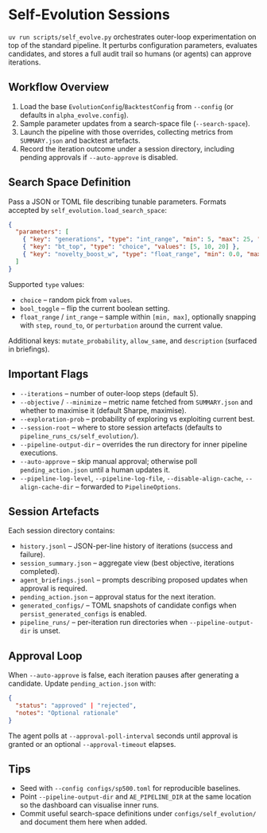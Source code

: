 # Self-Evolution Sessions

`uv run scripts/self_evolve.py` orchestrates outer-loop experimentation on top of the standard pipeline. It perturbs configuration parameters, evaluates candidates, and stores a full audit trail so humans (or agents) can approve iterations.

## Workflow Overview
1. Load the base `EvolutionConfig`/`BacktestConfig` from `--config` (or defaults in `alpha_evolve.config`).
2. Sample parameter updates from a search-space file (`--search-space`).
3. Launch the pipeline with those overrides, collecting metrics from `SUMMARY.json` and backtest artefacts.
4. Record the iteration outcome under a session directory, including pending approvals if `--auto-approve` is disabled.

## Search Space Definition
Pass a JSON or TOML file describing tunable parameters. Formats accepted by `self_evolution.load_search_space`:

```json
{
  "parameters": [
    { "key": "generations", "type": "int_range", "min": 5, "max": 25, "step": 5 },
    { "key": "bt_top", "type": "choice", "values": [5, 10, 20] },
    { "key": "novelty_boost_w", "type": "float_range", "min": 0.0, "max": 2.0, "perturbation": 0.25 }
  ]
}
```

Supported `type` values:
- `choice` – random pick from `values`.
- `bool_toggle` – flip the current boolean setting.
- `float_range` / `int_range` – sample within `[min, max]`, optionally snapping with `step`, `round_to`, or `perturbation` around the current value.

Additional keys: `mutate_probability`, `allow_same`, and `description` (surfaced in briefings).

## Important Flags
- `--iterations` – number of outer-loop steps (default 5).
- `--objective` / `--minimize` – metric name fetched from `SUMMARY.json` and whether to maximise it (default Sharpe, maximise).
- `--exploration-prob` – probability of exploring vs exploiting current best.
- `--session-root` – where to store session artefacts (defaults to `pipeline_runs_cs/self_evolution/`).
- `--pipeline-output-dir` – overrides the run directory for inner pipeline executions.
- `--auto-approve` – skip manual approval; otherwise poll `pending_action.json` until a human updates it.
- `--pipeline-log-level`, `--pipeline-log-file`, `--disable-align-cache`, `--align-cache-dir` – forwarded to `PipelineOptions`.

## Session Artefacts
Each session directory contains:
- `history.jsonl` – JSON-per-line history of iterations (success and failure).
- `session_summary.json` – aggregate view (best objective, iterations completed).
- `agent_briefings.jsonl` – prompts describing proposed updates when approval is required.
- `pending_action.json` – approval status for the next iteration.
- `generated_configs/` – TOML snapshots of candidate configs when `persist_generated_configs` is enabled.
- `pipeline_runs/` – per-iteration run directories when `--pipeline-output-dir` is unset.

## Approval Loop
When `--auto-approve` is false, each iteration pauses after generating a candidate. Update `pending_action.json` with:
```json
{
  "status": "approved" | "rejected",
  "notes": "Optional rationale"
}
```
The agent polls at `--approval-poll-interval` seconds until approval is granted or an optional `--approval-timeout` elapses.

## Tips
- Seed with `--config configs/sp500.toml` for reproducible baselines.
- Point `--pipeline-output-dir` and `AE_PIPELINE_DIR` at the same location so the dashboard can visualise inner runs.
- Commit useful search-space definitions under `configs/self_evolution/` and document them here when added.
